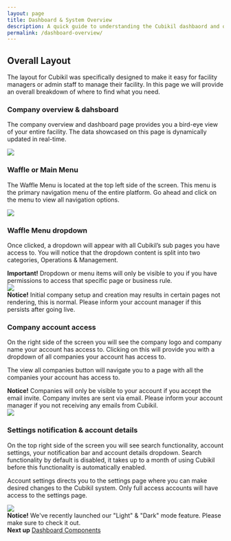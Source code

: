 ```yaml
---
layout: page
title: Dashboard & System Overview
description: A quick guide to understanding the Cubikil dashbaord and overall layout.
permalink: /dashboard-overview/
---
```


<h2 class="mb-3 fs-2">Overall Layout</h2>

<p class="lead mb-4">The layout for Cubikil was specifically designed to make it easy for facility managers or admin staff to manage their facility. In this page we will provide an overall breakdown of where to find what you need. </p>

<h3 class="mb-3 fs-4" id="CompantDashboard">Company overview & dahsboard</h3>

<p class="mb-4">The company overview and dashboard page provides you a bird-eye view of your entire facility. The data showcased on this page is dynamically updated in real-time.</p>

<img src="https://assets.cubikil.com/frontend/documentation/dashboard-view.jpeg" class="w-100 img-fluid rounded-3 shadow-sm mb-4" />

<h3 class="mb-3 fs-4" id="WaffleMenu">Waffle or Main Menu</h3>

<p class="mb-4">The Waffle Menu is located at the top left side of the screen. This menu is the primary navigation menu of the entire platform. Go ahead and click on the menu to view all navigation options. </p>

<img src="https://assets.cubikil.com/frontend/documentation/waffle-menu-small.jpeg" class="w-100 img-fluid rounded-3 shadow-sm mb-4" />

<h3 class="mb-3 fs-4" id="WaffleDropdown">Waffle Menu dropdown</h3>

<p class="mb-4">Once clicked, a dropdown will appear with all Cubikil’s sub pages you have access to. You will notice that the dropdown content is split into two categories, Operations & Management.</p>

<div class="alert bg-grad-2 text-white mb-4" role="alert">
<i class="fa-solid fa-circle-exclamation"></i>
  <b class="mx-2">Important!</b>
Dropdown or menu items will only be visible to you if you have permissions to access that specific page or business rule. 
</div>

<img src="https://assets.cubikil.com/frontend/documentation/waffle-menu-expand.jpeg" class="w-50 img-fluid rounded-3 shadow-sm mb-4" />

<div class="alert bg-warning text-dark mb-5" role="alert">
<i class="fa-solid fa-circle-exclamation"></i>
  <b class="mx-2">Notice!</b>
Initial company setup and creation may results in certain pages not rendering, this is normal. Please inform your account manager if this persists after going live. 
</div>

<h3 class="mb-3 fs-4" id="AccountAccess">Company account access</h3>

<p>On the right side of the screen you will see the company logo and company name your account has access to. Clicking on this will provide you with a dropdown of all companies your account has access to.</p>
<p class="mb-4">The view all companies button will navigate you to a page with all the companies your account has access to.</p>

<div class="alert bg-warning text-dark mb-4" role="alert">
<i class="fa-solid fa-circle-exclamation"></i>
  <b class="mx-2">Notice!</b>
Companies will only be visible to your account if you accept the email invite. Company invites are sent via email. Please inform your account manager if you not receiving any emails from Cubikil. 
</div>
<img src="https://assets.cubikil.com/frontend/documentation/account-dropdown.jpeg" class="w-50 img-fluid rounded-3 shadow-sm mb-4" />

<h3 class="mb-3 fs-4" id="AccountAccess" id="SettingsUserDropdown">Settings notification & account details</h3>
<p>On the top right side of the screen you will see search functionality, account settings, your notification bar and account details dropdown. Search functionality by default is disabled, it takes up to a month of using Cubikil before this functionality is automatically enabled. </p>
<p class="mb-4">Account settings directs you to the settings page where you can make desired changes to the Cubikil system. Only full access accounts will have access to the settings page.</p>

<img src="https://assets.cubikil.com/frontend/documentation/user-dropdown.jpeg" class="w-50 img-fluid rounded-3 shadow-sm mb-4" />
<div class="alert bg-warning text-dark mb-4" role="alert">
<i class="fa-solid fa-circle-exclamation"></i>
  <b class="mx-2">Notice!</b>
We've recently launched our "Light" & "Dark" mode feature. Please make sure to check it out. 
</div>

<div class="bg-light rounded-3 p-3 d-flex flex-row justify-content-between">
<b>Next up</b>
<span>
<a href="{{ "/dashboard-components/" | relative_url }}" class="text-decoration-none fw-bold">Dashboard Components</a>
</span>
</div>